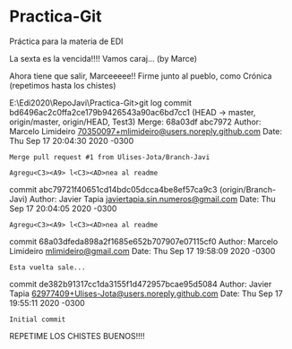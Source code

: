﻿# Practica-Git
Práctica para la materia de EDI

La sexta es la vencida!!!! Vamos caraj... (by Marce)

Ahora tiene que salir, Marceeeee!! Firme junto al pueblo, como Crónica (repetimos hasta los chistes)

E:\Edi2020\RepoJavi\Practica-Git>git log
commit bd6496ac2c0ffa2ce179b9426543a90ac6bd7cc1 (HEAD -> master, origin/master, origin/HEAD, Test3)
Merge: 68a03df abc7972
Author: Marcelo Limideiro <70350097+mlimideiro@users.noreply.github.com>
Date:   Thu Sep 17 20:04:30 2020 -0300

    Merge pull request #1 from Ulises-Jota/Branch-Javi

    Agregu<C3><A9> l<C3><AD>nea al readme

commit abc79721f40651cd14bdc05dcca4be8ef57ca9c3 (origin/Branch-Javi)
Author: Javier Tapia <javiertapia.sin.numeros@gmail.com>
Date:   Thu Sep 17 20:04:05 2020 -0300

    Agregu<C3><A9> l<C3><AD>nea al readme

commit 68a03dfeda898a2f1685e652b707907e07115cf0
Author: Marcelo Limideiro <mlimideiro@gmail.com>
Date:   Thu Sep 17 19:58:09 2020 -0300

    Esta vuelta sale...

commit de382b91317cc1da3155f1d472957bcae95d5084
Author: Javier Tapia <62977409+Ulises-Jota@users.noreply.github.com>
Date:   Thu Sep 17 19:55:11 2020 -0300

    Initial commit


REPETIME LOS CHISTES BUENOS!!!!